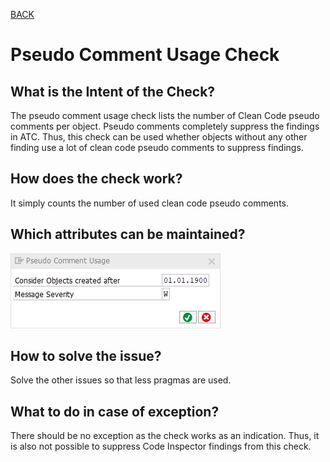 [BACK](../check_documentation.md)

# Pseudo Comment Usage Check
## What is the Intent of the Check?
The pseudo comment usage check lists the number of Clean Code pseudo comments per object. Pseudo comments completely suppress the findings in ATC. Thus, this check can be used whether objects without any other finding use a lot of clean code pseudo comments to suppress findings.

## How does the check work?
It simply counts the number of used clean code pseudo comments.

## Which attributes can be maintained?
![Attributes](./img/pseudo_comment_usage.png)

## How to solve the issue?
Solve the other issues so that less pragmas are used.

## What to do in case of exception?
There should be no exception as the check works as an indication. Thus, it is also not possible to suppress Code Inspector findings from this check.
